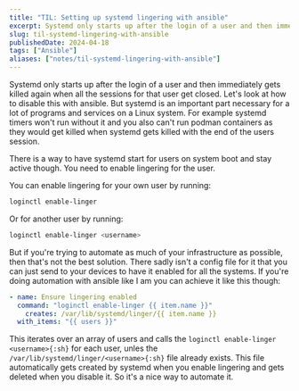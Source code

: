 ```yaml
---
title: "TIL: Setting up systemd lingering with ansible"
excerpt: Systemd only starts up after the login of a user and then immediately gets killed again when all the sessions for that user get closed. Let's look at how to disable this with ansible.
slug: til-systemd-lingering-with-ansible
publishedDate: 2024-04-18
tags: ["Ansible"]
aliases: ["notes/til-systemd-lingering-with-ansible"]
---
```


Systemd only starts up after the login of a user and then immediately gets killed again when all the sessions for that user get closed. Let's look at how to disable this with ansible. But systemd is an important part necessary for a lot of programs and services on a Linux system. For example systemd timers won't run without it and you also can't run podman containers as they would get killed when systemd gets killed with the end of the users session.

There is a way to have systemd start for users on system boot and stay active though. You need to enable lingering for the user.

You can enable lingering for your own user by running:

```sh
loginctl enable-linger
```

Or for another user by running:

```sh
loginctl enable-linger <username>
```

But if you're trying to automate as much of your infrastructure as possible, then that's not the best solution. There sadly isn't a config file for it that you can just send to your devices to have it enabled for all the systems. If you're doing automation with ansible like I am you can achieve it like this though:

```yaml
- name: Ensure lingering enabled
  command: "loginctl enable-linger {{ item.name }}"
    creates: /var/lib/systemd/linger/{{ item.name }}
  with_items: "{{ users }}"
```

This iterates over an array of users and calls the `loginctl enable-linger <username>{:sh}` for each user, unles the `/var/lib/systemd/linger/<username>{:sh}` file already exists. This file automatically gets created by systemd when you enable lingering and gets deleted when you disable it. So it's a nice way to automate it.
